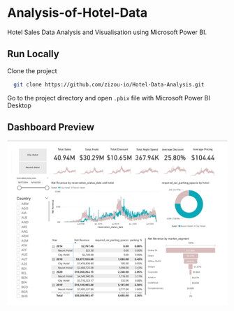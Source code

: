 # Analysis-of-Hotel-Data

Hotel Sales Data Analysis and Visualisation using Microsoft Power BI.

## Run Locally

Clone the project

```bash
  git clone https://github.com/zizou-io/Hotel-Data-Analysis.git
```

Go to the project directory and open ``` .pbix ``` file with Microsoft Power BI Desktop



  ## Dashboard Preview

![Dashboard](https://github.com/zizou-io/Analysis-of-Hotel-Data/blob/main/Screenshot_20240421-201919_WPS%20Office.png)

    
